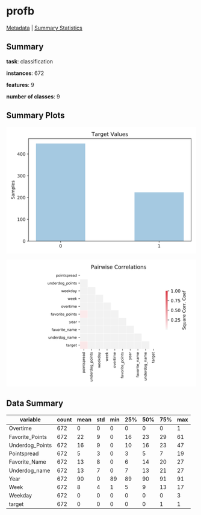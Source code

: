 # profb

[Metadata](metadata.yaml) | [Summary Statistics](summary_stats.csv)

## Summary

**task**: classification

**instances**: 672

**features**: 9

**number of classes**: 9

## Summary Plots

![Labels](label.svg)

![Corr](corr.svg)

## Data Summary

|	variable	|	count	|	mean	|	std	|	min	|	25%	|	50%	|	75%	|	max|
| --- | --- | --- | --- | --- | --- | --- | --- | --- |
|	Overtime	|	672	|	0	|	0	|	0	|	0	|	0	|	0	|	1
|	Favorite_Points	|	672	|	22	|	9	|	0	|	16	|	23	|	29	|	61
|	Underdog_Points	|	672	|	16	|	9	|	0	|	10	|	16	|	23	|	47
|	Pointspread	|	672	|	5	|	3	|	0	|	3	|	5	|	7	|	19
|	Favorite_Name	|	672	|	13	|	8	|	0	|	6	|	14	|	20	|	27
|	Underdog_name	|	672	|	13	|	7	|	0	|	7	|	13	|	21	|	27
|	Year	|	672	|	90	|	0	|	89	|	89	|	90	|	91	|	91
|	Week	|	672	|	8	|	4	|	1	|	5	|	9	|	13	|	17
|	Weekday	|	672	|	0	|	0	|	0	|	0	|	0	|	0	|	3
|	target	|	672	|	0	|	0	|	0	|	0	|	0	|	1	|	1
